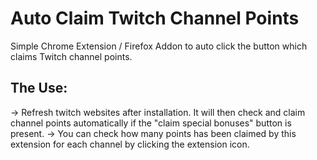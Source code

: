 # Auto Claim Twitch Channel Points

Simple Chrome Extension / Firefox Addon to auto click the button which claims Twitch channel points.

## The Use:
-> Refresh twitch websites after installation. It will then check and claim channel points automatically if the "claim special bonuses" button is present.
-> You can check how many points has been claimed by this extension for each channel by clicking the extension icon.
